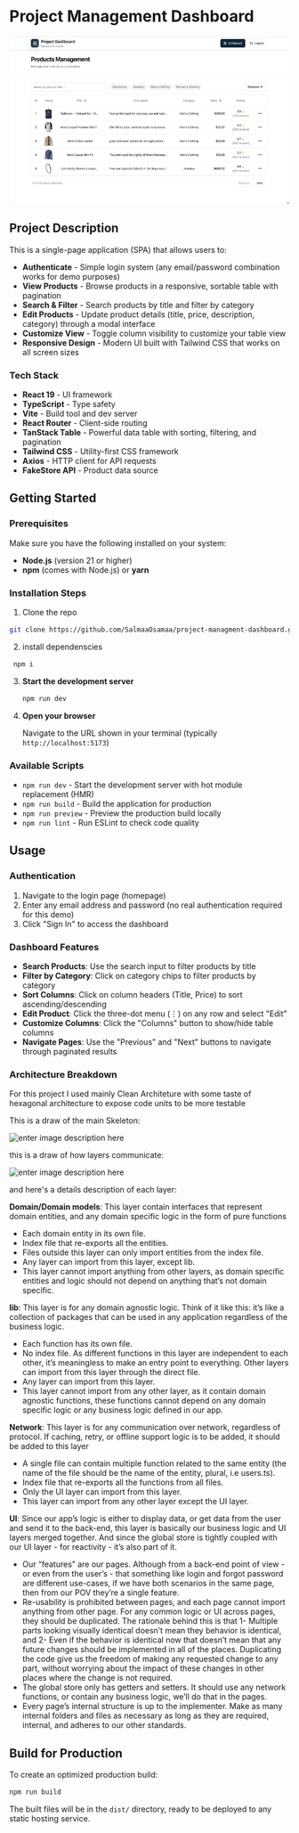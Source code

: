# Project Management Dashboard

<div align="center" >
<img src="./src/assets/project-screen.png" alt="Logo" width="500" height="300" >
</div>

## Project Description

This is a single-page application (SPA) that allows users to:

- **Authenticate** - Simple login system (any email/password combination works for demo purposes)
- **View Products** - Browse products in a responsive, sortable table with pagination
- **Search & Filter** - Search products by title and filter by category
- **Edit Products** - Update product details (title, price, description, category) through a modal interface
- **Customize View** - Toggle column visibility to customize your table view
- **Responsive Design** - Modern UI built with Tailwind CSS that works on all screen sizes

### Tech Stack

- **React 19** - UI framework
- **TypeScript** - Type safety
- **Vite** - Build tool and dev server
- **React Router** - Client-side routing
- **TanStack Table** - Powerful data table with sorting, filtering, and pagination
- **Tailwind CSS** - Utility-first CSS framework
- **Axios** - HTTP client for API requests
- **FakeStore API** - Product data source

## Getting Started

### Prerequisites

Make sure you have the following installed on your system:

- **Node.js** (version 21 or higher)
- **npm** (comes with Node.js) or **yarn**

### Installation Steps
1. Clone the repo 
```sh
git clone https://github.com/SalmaaOsamaa/project-managment-dashboard.git
```

2. install dependenscies
 ```bash
  npm i 
  ```

3. **Start the development server**
   ```bash
   npm run dev
   ```

4. **Open your browser**
   
   Navigate to the URL shown in your terminal (typically `http://localhost:5173`)

### Available Scripts

- `npm run dev` - Start the development server with hot module replacement (HMR)
- `npm run build` - Build the application for production
- `npm run preview` - Preview the production build locally
- `npm run lint` - Run ESLint to check code quality

## Usage

### Authentication

1. Navigate to the login page (homepage)
2. Enter any email address and password (no real authentication required for this demo)
3. Click "Sign In" to access the dashboard

### Dashboard Features

- **Search Products**: Use the search input to filter products by title
- **Filter by Category**: Click on category chips to filter products by category
- **Sort Columns**: Click on column headers (Title, Price) to sort ascending/descending
- **Edit Product**: Click the three-dot menu (⋮) on any row and select "Edit"
- **Customize Columns**: Click the "Columns" button to show/hide table columns
- **Navigate Pages**: Use the "Previous" and "Next" buttons to navigate through paginated results
### Architecture Breakdown

For this project I used mainly Clean Architeture with some taste of hexagonal architecture to expose code units to be more testable

This is a draw of the main Skeleton:

![enter image description here](https://i.ibb.co/R6vWP1p/Screenshot-2024-07-28-at-11-43-03-AM.png)

this is a draw of how layers communicate:

![enter image description here](https://i.ibb.co/zrqw4N8/Screenshot-2024-07-28-at-11-44-29-AM.png)

and here's a details description of each layer:

**Domain/Domain models**: This layer contain interfaces that represent domain entities, and any domain specific logic in the form of pure functions

- Each domain entity in its own file.
- Index file that re-exports all the entities.
- Files outside this layer can only import entities from the index file.
- Any layer can import from this layer, except lib.
- This layer cannot import anything from other layers, as domain specific entities and logic should not depend on anything that’s not domain specific.

**lib**: This layer is for any domain agnostic logic. Think of it like this: it’s like a collection of packages that can be used in any application regardless of the business logic.

- Each function has its own file.
- No index file. As different functions in this layer are independent to each other, it’s meaningless to make an entry point to everything. Other layers can import from this layer through the direct file.
- Any layer can import from this layer.
- This layer cannot import from any other layer, as it contain domain agnostic functions, these functions cannot depend on any domain specific logic or any business logic defined in our app.

**Network**: This layer is for any communication over network, regardless of protocol. If caching, retry, or offline support logic is to be added, it should be added to this layer

- A single file can contain multiple function related to the same entity (the name of the file should be the name of the entity, plural, i.e users.ts).
- Index file that re-exports all the functions from all files.
- Only the UI layer can import from this layer.
- This layer can import from any other layer except the UI layer.

**UI**: Since our app’s logic is either to display data, or get data from the user and send it to the back-end, this layer is basically our business logic and UI layers merged together. And since the global store is tightly coupled with our UI layer - for reactivity - it’s also part of it.

- Our “features” are our pages. Although from a back-end point of view - or even from the user’s - that something like login and forgot password are different use-cases, if we have both scenarios in the same page, then from our POV they’re a single feature.
- Re-usability is prohibited between pages, and each page cannot import anything from other page. For any common logic or UI across pages, they should be duplicated. The rationale behind this is that 1- Multiple parts looking visually identical doesn’t mean they behavior is identical, and 2- Even if the behavior is identical now that doesn’t mean that any future changes should be implemented in all of the places. Duplicating the code give us the freedom of making any requested change to any part, without worrying about the impact of these changes in other places where the change is not required.
- The global store only has getters and setters. It should use any network functions, or contain any business logic, we’ll do that in the pages.
- Every page’s internal structure is up to the implementer. Make as many internal folders and files as necessary as long as they are required, internal, and adheres to our other standards.


## Build for Production

To create an optimized production build:

```bash
npm run build
```

The built files will be in the `dist/` directory, ready to be deployed to any static hosting service.

